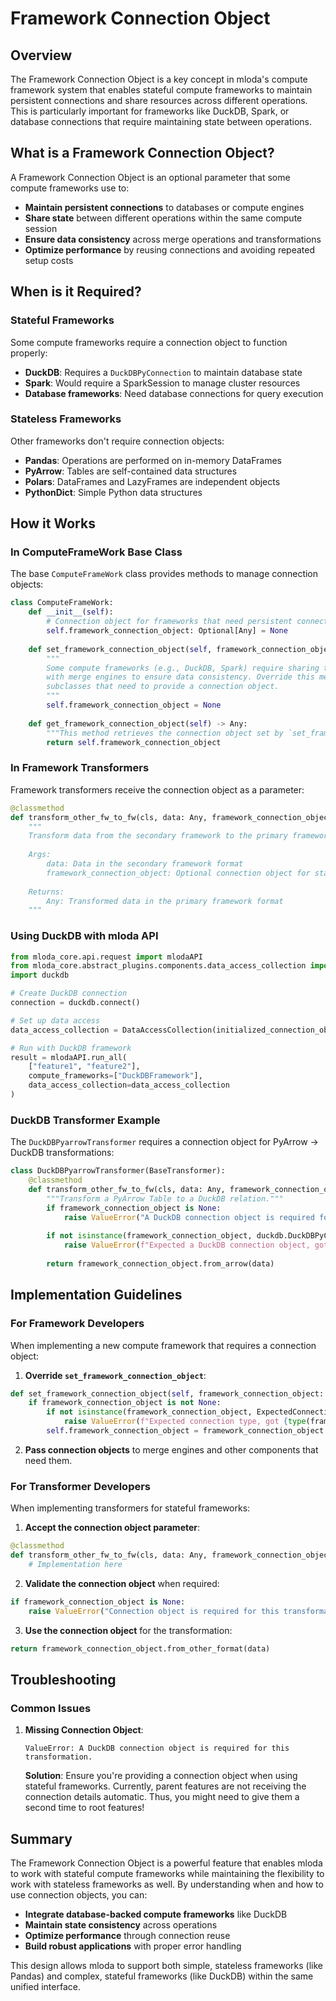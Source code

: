 # Framework Connection Object

## Overview

The Framework Connection Object is a key concept in mloda's compute framework system that enables stateful compute frameworks to maintain persistent connections and share resources across different operations. This is particularly important for frameworks like DuckDB, Spark, or database connections that require maintaining state between operations.

## What is a Framework Connection Object?

A Framework Connection Object is an optional parameter that some compute frameworks use to:

- **Maintain persistent connections** to databases or compute engines
- **Share state** between different operations within the same compute session
- **Ensure data consistency** across merge operations and transformations
- **Optimize performance** by reusing connections and avoiding repeated setup costs

## When is it Required?

### Stateful Frameworks

Some compute frameworks require a connection object to function properly:

- **DuckDB**: Requires a `DuckDBPyConnection` to maintain database state
- **Spark**: Would require a SparkSession to manage cluster resources
- **Database frameworks**: Need database connections for query execution

### Stateless Frameworks

Other frameworks don't require connection objects:

- **Pandas**: Operations are performed on in-memory DataFrames
- **PyArrow**: Tables are self-contained data structures
- **Polars**: DataFrames and LazyFrames are independent objects
- **PythonDict**: Simple Python data structures

## How it Works

### In ComputeFrameWork Base Class

The base `ComputeFrameWork` class provides methods to manage connection objects:

``` python
class ComputeFrameWork:
    def __init__(self):
        # Connection object for frameworks that need persistent connections
        self.framework_connection_object: Optional[Any] = None
    
    def set_framework_connection_object(self, framework_connection_object: Optional[Any] = None) -> None:
        """
        Some compute frameworks (e.g., DuckDB, Spark) require sharing their connection
        with merge engines to ensure data consistency. Override this method in
        subclasses that need to provide a connection object.
        """
        self.framework_connection_object = None
    
    def get_framework_connection_object(self) -> Any:
        """This method retrieves the connection object set by `set_framework_connection_object`."""
        return self.framework_connection_object
```

### In Framework Transformers

Framework transformers receive the connection object as a parameter:

``` python
@classmethod
def transform_other_fw_to_fw(cls, data: Any, framework_connection_object: Optional[Any] = None) -> Any:
    """
    Transform data from the secondary framework to the primary framework.
    
    Args:
        data: Data in the secondary framework format
        framework_connection_object: Optional connection object for stateful frameworks
    
    Returns:
        Any: Transformed data in the primary framework format
    """
```

### Using DuckDB with mloda API

``` python
from mloda_core.api.request import mlodaAPI
from mloda_core.abstract_plugins.components.data_access_collection import DataAccessCollection
import duckdb

# Create DuckDB connection
connection = duckdb.connect()

# Set up data access
data_access_collection = DataAccessCollection(initialized_connection_object={connection})

# Run with DuckDB framework
result = mlodaAPI.run_all(
    ["feature1", "feature2"],
    compute_frameworks=["DuckDBFramework"],
    data_access_collection=data_access_collection
)
```

### DuckDB Transformer Example

The `DuckDBPyarrowTransformer` requires a connection object for PyArrow → DuckDB transformations:

``` python
class DuckDBPyarrowTransformer(BaseTransformer):
    @classmethod
    def transform_other_fw_to_fw(cls, data: Any, framework_connection_object: Optional[Any] = None) -> Any:
        """Transform a PyArrow Table to a DuckDB relation."""
        if framework_connection_object is None:
            raise ValueError("A DuckDB connection object is required for this transformation.")
        
        if not isinstance(framework_connection_object, duckdb.DuckDBPyConnection):
            raise ValueError(f"Expected a DuckDB connection object, got {type(framework_connection_object)}")
        
        return framework_connection_object.from_arrow(data)
```

## Implementation Guidelines

### For Framework Developers

When implementing a new compute framework that requires a connection object:

1. **Override `set_framework_connection_object`**:
``` python
def set_framework_connection_object(self, framework_connection_object: Optional[Any] = None) -> None:
    if framework_connection_object is not None:
        if not isinstance(framework_connection_object, ExpectedConnectionType):
            raise ValueError(f"Expected connection type, got {type(framework_connection_object)}")
        self.framework_connection_object = framework_connection_object
```

2. **Pass connection objects** to merge engines and other components that need them.

### For Transformer Developers

When implementing transformers for stateful frameworks:

1. **Accept the connection object parameter**:
``` python
@classmethod
def transform_other_fw_to_fw(cls, data: Any, framework_connection_object: Optional[Any] = None) -> Any:
    # Implementation here
```

2. **Validate the connection object** when required:
``` python
if framework_connection_object is None:
    raise ValueError("Connection object is required for this transformation.")
```

3. **Use the connection object** for the transformation:
``` python
return framework_connection_object.from_other_format(data)
```
## Troubleshooting

### Common Issues

1. **Missing Connection Object**:
   ```
   ValueError: A DuckDB connection object is required for this transformation.
   ```
   **Solution**: Ensure you're providing a connection object when using stateful frameworks. Currently, parent features are not receiving the connection details automatic. Thus, you might need to give them a second time to root features!

## Summary

The Framework Connection Object is a powerful feature that enables mloda to work with stateful compute frameworks while maintaining the flexibility to work with stateless frameworks as well. By understanding when and how to use connection objects, you can:

- **Integrate database-backed compute frameworks** like DuckDB
- **Maintain state consistency** across operations
- **Optimize performance** through connection reuse
- **Build robust applications** with proper error handling

This design allows mloda to support both simple, stateless frameworks (like Pandas) and complex, stateful frameworks (like DuckDB) within the same unified interface.
